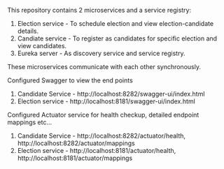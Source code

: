 This repository contains 2 microservices and a service registry:
1. Election service  - To schedule election and view election-candidate details.
2. Candiate service - To register as candidates for specific election and view candidates.
3. Eureka server    - As discovery service and service registry.

These microservices communicate with each other synchronously.

Configured Swagger to view the end points
1. Candidate Service - http://localhost:8282/swagger-ui/index.html
2. Election service  - http://localhost:8181/swagger-ui/index.html

Configured Actuator service for health checkup, detailed endpoint mappings etc...
1. Candidate Service - http://localhost:8282/actuator/health, http://localhost:8282/actuator/mappings
2. Election service  - http://localhost:8181/actuator/health, http://localhost:8181/actuator/mappings
